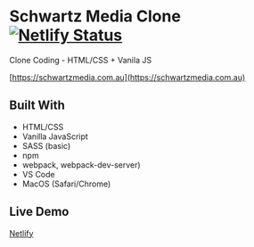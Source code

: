 # Schwartz Media Clone [![Netlify Status](https://api.netlify.com/api/v1/badges/b0666ae6-9488-46d1-be55-d078890c246f/deploy-status)](https://app.netlify.com/sites/awesome-ptolemy-e297f1/deploys)
Clone Coding - HTML/CSS + Vanila JS

[https://schwartzmedia.com.au](https://schwartzmedia.com.au)

## Built With
  - HTML/CSS 
  - Vanilla JavaScript
  - SASS (basic)
  - npm
  - webpack, webpack-dev-server)
  - VS Code
  - MacOS (Safari/Chrome)

## Live Demo
[Netlify](https://clone-schwartz-media.netlify.app) 
